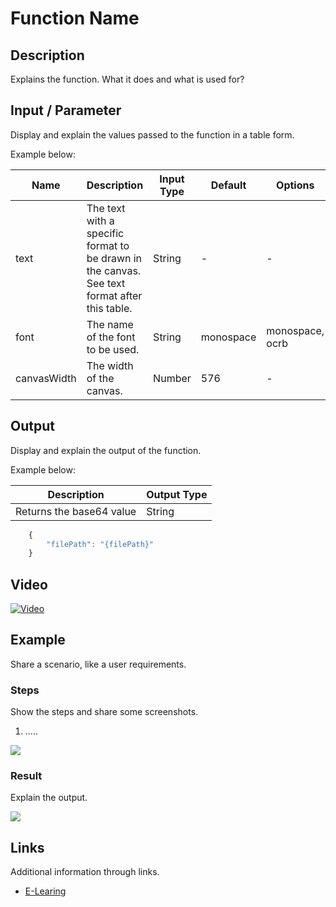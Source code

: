 # Function Name

## Description	

Explains the function. What it does and what is used for?

## Input / Parameter

Display and explain the values passed to the function in a table form.

Example below:

| Name | Description | Input Type | Default | Options | Required |
| ------ | ------ | ------ | ------ | ------ | ------ |
| text | The text with a specific format to be drawn in the canvas. See text format after this table. | String | - | - | No |
| font | The name of the font to be used. | String | monospace | monospace, ocrb | No | 
| canvasWidth | The width of the canvas. | Number | 576 | - | No | 

## Output

Display and explain the output of the function.

Example below:

| Description | Output Type |
| ------ | ------ |
| Returns the base64 value | String |

```js
    {
        "filePath": "{filePath}"
    }
```

## Video

[![Video]({image-path}?raw=true)]({url-link})

## Example

Share a scenario, like a user requirements.

### Steps

Show the steps and share some screenshots.

1. .....

![]({image-path}?raw=true)

### Result

Explain the output.

![]({image-path}?raw=true)

## Links

Additional information through links.

- [E-Learing]({url-link})